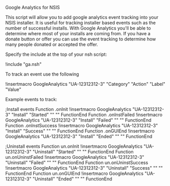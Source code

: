 Google Analytics for NSIS

This script will allow you to add google analytics event tracking into your NSIS installer. It is useful for tracking installer based events such as the number of successful installs. With Google Analytics you'll be able to determine where most of your installs are coming from. If you have a donate button or offer you can use the event tracking to determine how many people donated or accepted the offer.

Specify the include at the top of your nsh script:

!include "ga.nsh"

To track an event use the following

!insertmacro GoogleAnalytics "UA-12312312-3" "Category" "Action" "Label" "Value"

Example events to track:

;Install events
Function .onInit
    !insertmacro GoogleAnalytics "UA-12312312-3" "Install" "Started" "" ""
FunctionEnd
Function .onInstFailed
    !insertmacro GoogleAnalytics "UA-12312312-3" "Install" "Failed" "" ""
FunctionEnd
Function .onInstSuccess
    !insertmacro GoogleAnalytics "UA-12312312-3" "Install" "Success" "" ""
FunctionEnd
Function .onGUIEnd
    !insertmacro GoogleAnalytics "UA-12312312-3" "Install" "Ended" "" ""
FunctionEnd

;Uninstall events
Function un.onInit
    !insertmacro GoogleAnalytics "UA-12312312-3" "Uninstall" "Started" "" ""
FunctionEnd
Function un.onUninstFailed
    !insertmacro GoogleAnalytics "UA-12312312-3" "Uninstall" "Failed" "" ""
FunctionEnd
Function un.onUninstSuccess
    !insertmacro GoogleAnalytics "UA-12312312-3" "Uninstall" "Success" "" ""
FunctionEnd
Function un.onGUIEnd
    !insertmacro GoogleAnalytics "UA-12312312-3" "Uninstall" "Ended" "" ""
FunctionEnd
